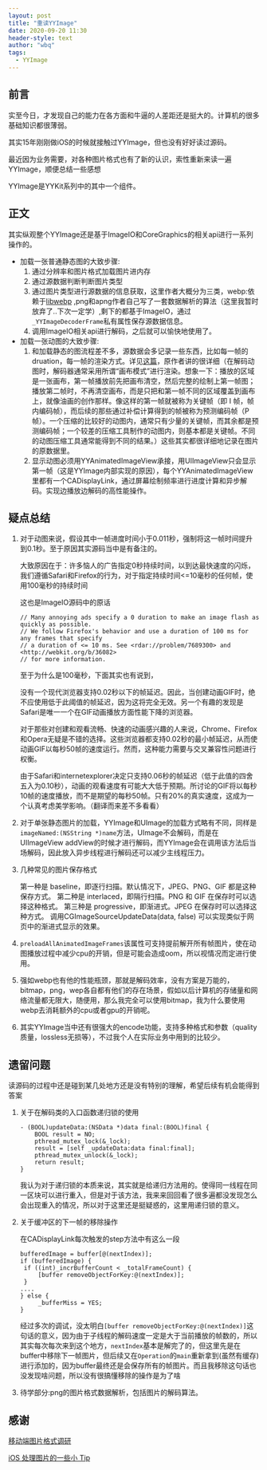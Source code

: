 ```yaml
---
layout: post
title: "重读YYImage"
date: 2020-09-20 11:30
header-style: text
author: "wbq"
tags: 
  - YYImage
---
```


## 前言



实至今日，才发现自己的能力在各方面和牛逼的人差距还是挺大的。计算机的很多基础知识都很薄弱。

其实15年刚刚做iOS的时候就接触过YYImage，但也没有好好读过源码。

最近因为业务需要，对各种图片格式也有了新的认识，索性重新来读一遍YYImage，顺便总结一些感想

YYImage是YYKit系列中的其中一个组件。


## 正文

其实纵观整个YYImage还是基于ImageIO和CoreGraphics的相关api进行一系列操作的。


- 加载一张普通静态图的大致步骤:
  1. 通过分辨率和图片格式加载图片进内存
  2. 通过源数据判断判断图片类型
  3. 通过图片类型进行源数据的信息获取，这里作者大概分为三类，webp:依赖于[libwebp](https://developers.google.com/speed/webp/) ,png和apng作者自己写了一套数据解析的算法（这里我暂时放弃了..下次一定学）,剩下的都基于ImageIO，通过`_YYImageDecoderFrame`私有属性保存源数据信息。
  4. 调用ImageIO相关api进行解码，之后就可以愉快地使用了。
- 加载一张动图的大致步骤:
  1. 和加载静态的图流程差不多，源数据会多记录一些东西，比如每一帧的druation，每一帧的渲染方式。详见[这篇](https://blog.ibireme.com/2015/11/02/mobile_image_benchmark/)，原作者讲的很详细（在解码动图时，解码器通常采用所谓“画布模式”进行渲染。想象一下：播放的区域是一张画布，第一帧播放前先把画布清空，然后完整的绘制上第一帧图；播放第二帧时，不再清空画布，而是只把和第一帧不同的区域覆盖到画布上，就像油画的创作那样。像这样的第一帧就被称为关键帧（即 I 帧，帧内编码帧），而后续的那些通过补偿计算得到的帧被称为预测编码帧（P帧）。一个压缩的比较好的动图内，通常只有少量的关键帧，而其余都是预测编码帧；一个较差的压缩工具制作的动图内，则基本都是关键帧。不同的动图压缩工具通常能得到不同的结果。）这些其实都很详细地记录在图片的原数据里。
  2. 显示动图必须用YYAnimatedImageView承接，用UIImageView只会显示第一帧（这是YYImage内部实现的原因），每个YYAnimatedImageView里都有一个CADisplayLink，通过屏幕绘制频率进行进度计算和异步解码。实现边播放边解码的高性能操作。



## 疑点总结

1. 对于动图来说，假设其中一帧进度时间小于0.011秒，强制将这一帧时间提升到0.1秒。至于原因其实源码当中是有备注的。

   大致原因在于：许多恼人的广告指定0秒持续时间，以到达最快速度的闪烁，我们遵循Safari和Firefox的行为，对于指定持续时间<=10毫秒的任何帧，使用100毫秒的持续时间

   这也是ImageIO源码中的原话

   ```
   // Many annoying ads specify a 0 duration to make an image flash as quickly as possible.
   // We follow Firefox's behavior and use a duration of 100 ms for any frames that specify
   // a duration of <= 10 ms. See <rdar://problem/7689300> and <http://webkit.org/b/36082>
   // for more information.
   ```

   至于为什么是100毫秒，下面其实也有说到，

   没有一个现代浏览器支持0.02秒以下的帧延迟。因此，当创建动画GIF时，绝不应使用低于此阈值的帧延迟，因为这将完全无效。另一个有趣的发现是Safari是唯一一个在GIF动画播放方面性能下降的浏览器。

   对于那些对创建和观看流畅、快速的动画感兴趣的人来说，Chrome、Firefox和Opera无疑是不错的选择。这些浏览器都支持0.02秒的最小帧延迟，从而使动画GIF以每秒50帧的速度运行。然而，这种能力需要与交叉兼容性问题进行权衡。

   由于Safari和internetexplorer决定只支持0.06秒的帧延迟（低于此值的四舍五入为0.10秒），动画的观看速度有可能大大低于预期。所讨论的GIF将以每秒10帧的速度播放，而不是期望的每秒50帧。只有20%的真实速度，这成为一个认真考虑美学影响。（翻译而来差不多看看）

2. 对于单张静态图片的加载，YYImage和UImage的加载方式略有不同，同样是`imageNamed:(NSString *)name`方法，UImage不会解码，而是在UIImageView addView的时候才进行解码，而YYImage会在调用该方法后当场解码，因此放入异步线程进行解码还可以减少主线程压力。

3. 几种常见的图片保存格式

   第一种是 baseline，即逐行扫描。默认情况下，JPEG、PNG、GIF 都是这种保存方式。
   第二种是 interlaced，即隔行扫描。PNG 和 GIF 在保存时可以选择这种格式。
   第三种是 progressive，即渐进式。JPEG 在保存时可以选择这种方式。
   调用CGImageSourceUpdateData(data, false) 可以实现类似于网页中的渐进式显示的效果。

4. `preloadAllAnimatedImageFrames`该属性可支持提前解开所有帧图片，使在动图播放过程中减少cpu的开销，但是可能会造成oom，所以视情况而定进行使用。

5. 强如webp也有他的性能瓶颈，那就是解码效率，没有方案是万能的，bitmap，png，wep各自都有他们的存在场景，假如以后计算机的存储量和网络流量都无限大，随便用，那么我完全可以使用bitmap，我为什么要使用webp去消耗额外的cpu或者gpu的开销呢。

6. 其实YYImage当中还有很强大的encode功能，支持多种格式和参数（quality质量，lossless无损等），不过我个人在实际业务中用到的比较少。



## 遗留问题

读源码的过程中还是碰到某几处地方还是没有特别的理解，希望后续有机会能得到答案

1. 关于在解码类的入口函数递归锁的使用 

   ``````
   - (BOOL)updateData:(NSData *)data final:(BOOL)final {
       BOOL result = NO;
       pthread_mutex_lock(&_lock);
       result = [self _updateData:data final:final];
       pthread_mutex_unlock(&_lock);
       return result;
   }
   ``````

    我认为对于递归锁的本质来说，其实就是给递归方法用的。使得同一线程在同一区块可以进行重入，但是对于该方法，我来来回回看了很多遍都没发现怎么会出现重入的情况，所以对于这里还是挺疑惑的，这里用递归锁的意义。

2. 关于缓冲区的下一帧的移除操作

   在CADisplayLink每次触发的step方法中有这么一段

   ```
   bufferedImage = buffer[@(nextIndex)];
   if (bufferedImage) {
   	if ((int)_incrBufferCount < _totalFrameCount) {
   		[buffer removeObjectForKey:@(nextIndex)];
   	}
   ....
   } else {
   		_bufferMiss = YES;
   }
   ```

   经过多次的调试，没太明白`[buffer removeObjectForKey:@(nextIndex)]`这句话的意义，因为由于子线程的解码速度一定是大于当前播放的帧数的，所以其实每次每次来到这个地方，`nextIndex`基本是解完了的，但这里先是在buffer中移除下一帧图片，但后续又在`Operation`的`main`重新拿到(虽然有缓存)进行添加的，因为buffer最终还是会保存所有的帧图片。而且我移除这句话也没发现啥问题，所以没有很搞懂移除的操作是为了啥

3. 待学部分:png的图片格式数据解析，包括图片的解码算法。





## 感谢

[移动端图片格式调研](https://blog.ibireme.com/2015/11/02/mobile_image_benchmark/)

[iOS 处理图片的一些小 Tip](https://blog.ibireme.com/2015/11/02/ios_image_tips/)



